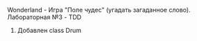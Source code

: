 Wonderland - Игра "Поле чудес" (угадать загаданное слово).
Лабораторная №3 - TDD
1) Добавлен class Drum